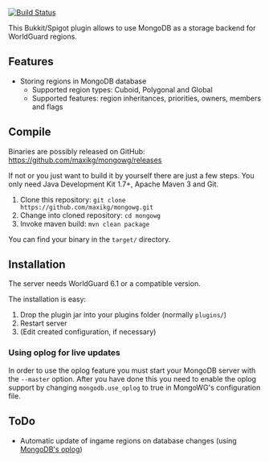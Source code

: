 [![Build Status](https://travis-ci.org/maxikg/mongowg.svg)](https://travis-ci.org/maxikg/mongowg)

This Bukkit/Spigot plugin allows to use MongoDB as a storage backend for WorldGuard regions.

## Features

 * Storing regions in MongoDB database
   * Supported region types: Cuboid, Polygonal and Global
   * Supported features: region inheritances, priorities, owners, members and flags

## Compile

Binaries are possibly released on GitHub: https://github.com/maxikg/mongowg/releases

If not or you just want to build it by yourself there are just a few steps. You only need Java Development
Kit 1.7+, Apache Maven 3 and Git.

 1. Clone this repository: `git clone https://github.com/maxikg/mongowg.git`
 2. Change into cloned repository: `cd mongowg`
 3. Invoke maven build: `mvn clean package`

You can find your binary in the `target/` directory.

## Installation

The server needs WorldGuard 6.1 or a compatible version.

The installation is easy:

 1. Drop the plugin jar into your plugins folder (normally `plugins/`)
 2. Restart server
 3. (Edit created configuration, if necessary)

### Using oplog for live updates

In order to use the oplog feature you must start your MongoDB server with the `--master` option. After you have done
this you need to enable the oplog support by changing `mongodb.use_oplog` to true in MongoWG's configuration file.

## ToDo

 * Automatic update of ingame regions on database changes (using
   [MongoDB's oplog](https://docs.mongodb.org/manual/core/replica-set-oplog/))
